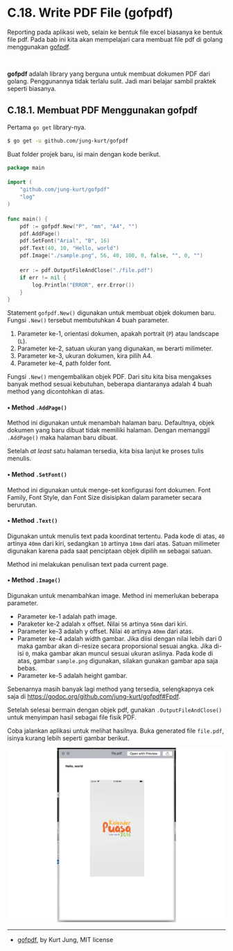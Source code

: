 # C.18. Write PDF File (gofpdf)

Reporting pada aplikasi web, selain ke bentuk file excel biasanya ke bentuk file pdf. Pada bab ini kita akan mempelajari cara membuat file pdf di golang menggunakan [gofpdf](https://github.com/jung-kurt/gofpdf).

<div id="ads">&nbsp;</div>

**gofpdf** adalah library yang berguna untuk membuat dokumen PDF dari golang. Penggunannya tidak terlalu sulit. Jadi mari belajar sambil praktek seperti biasanya. 

## C.18.1. Membuat PDF Menggunakan gofpdf

Pertama `go get` library-nya.

```bash
$ go get -u github.com/jung-kurt/gofpdf
```

Buat folder projek baru, isi main dengan kode berikut.

```go
package main

import (
    "github.com/jung-kurt/gofpdf"
    "log"
)

func main() {
    pdf := gofpdf.New("P", "mm", "A4", "")
    pdf.AddPage()
    pdf.SetFont("Arial", "B", 16)
    pdf.Text(40, 10, "Hello, world")
    pdf.Image("./sample.png", 56, 40, 100, 0, false, "", 0, "")

    err := pdf.OutputFileAndClose("./file.pdf")
    if err != nil {
        log.Println("ERROR", err.Error())
    }
}
```

Statement `gofpdf.New()` digunakan untuk membuat objek dokumen baru. Fungsi `.New()` tersebut membutuhkan 4 buah parameter.

 1. Parameter ke-1, orientasi dokumen, apakah portrait (`P`) atau landscape (`L`).
 2. Parameter ke-2, satuan ukuran yang digunakan, `mm` berarti milimeter.
 3. Parameter ke-3, ukuran dokumen, kira pilih A4.
 4. Parameter ke-4, path folder font.

Fungsi `.New()` mengembalikan objek PDF. Dari situ kita bisa mengakses banyak method sesuai kebutuhan, beberapa diantaranya adalah 4 buah method yang dicontohkan di atas.

#### • Method `.AddPage()`
 
Method ini digunakan untuk menambah halaman baru. Defaultnya, objek dokumen yang baru dibuat tidak memiliki halaman. Dengan memanggil `.AddPage()` maka halaman baru dibuat.

Setelah *at least* satu halaman tersedia, kita bisa lanjut ke proses tulis menulis.

#### • Method `.SetFont()`

Method ini digunakan untuk menge-set konfigurasi font dokumen. Font Family, Font Style, dan Font Size disisipkan dalam parameter secara berurutan.
 
#### • Method `.Text()`

Digunakan untuk menulis text pada koordinat tertentu. Pada kode di atas, `40` artinya `40mm` dari kiri, sedangkan `10` artinya `10mm` dari atas. Satuan milimeter digunakan karena pada saat penciptaan objek dipilih `mm` sebagai satuan.

Method ini melakukan penulisan text pada current page.

#### • Method `.Image()` 

Digunakan untuk menambahkan image. Method ini memerlukan beberapa parameter.

- Parameter ke-1 adalah path image.
- Paraketer ke-2 adalah x offset. Nilai `56` artinya `56mm` dari kiri.
- Parameter ke-3 adalah y offset. Nilai `40` artinya `40mm` dari atas.
- Parameter ke-4 adalah width gambar. Jika diisi dengan nilai lebih dari 0 maka gambar akan di-resize secara proporsional sesuai angka. Jika di-isi `0`, maka gambar akan muncul sesuai ukuran aslinya. Pada kode di atas, gambar `sample.png` digunakan, silakan gunakan gambar apa saja bebas.
- Parameter ke-5 adalah height gambar.

Sebenarnya masih banyak lagi method yang tersedia, selengkapnya cek saja di https://godoc.org/github.com/jung-kurt/gofpdf#Fpdf.

Setelah selesai bermain dengan objek pdf, gunakan `.OutputFileAndClose()` untuk menyimpan hasil sebagai file fisik PDF.

Coba jalankan aplikasi untuk melihat hasilnya. Buka generated file `file.pdf`, isinya kurang lebih seperti gambar berikut.

![Write PDF file](images/C.18_1_write_pdf_file.png)


---

- [gofpdf](https://github.com/jung-kurt/gofpdf), by Kurt Jung, MIT license
